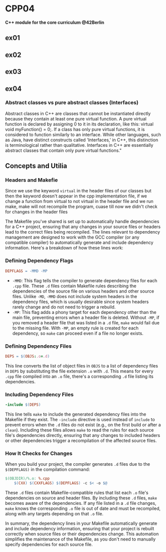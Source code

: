 # CPP04

**C++ module for the core curriculum @42Berlin**

## ex01

## ex02

## ex03

## ex04

### Abstract classes vs pure abstract classes (Interfaces)

Abstract classes in C++ are classes that cannot be instantiated directly because they contain at least one pure virtual function. A pure virtual function is declared by assigning 0 to it in its declaration, like this: virtual void myFunction() = 0;. If a class has only pure virtual functions, it is considered to function similarly to an interface. While other languages, such as Java, have distinct constructs called 'Interfaces,' in C++, this distinction is terminological rather than qualitative. Interfaces in C++ are essentially abstract classes that contain only pure virtual functions."

## Concepts and Utilia

### Headers and Makefie

Since we use the keyword `virtual` in the header files of our classes but then the keyword doesn't appear in the cpp implementation file, if we change a function from virtual to not virtual in the header file and we run make, make will not recompile the program, cuase till now we didn't check for changes in the header files

The Makefile you've shared is set up to automatically handle dependencies for a C++ project, ensuring that any changes in your source files or headers lead to the correct files being recompiled. The lines relevant to dependency management are designed to work with the GCC compiler (or any compatible compiler) to automatically generate and include dependency information. Here's a breakdown of how these lines work:

### Defining Dependency Flags

```makefile
DEPFLAGS = -MMD -MP
```

- `-MMD`: This flag tells the compiler to generate dependency files for each `.cpp` file. These `.d` files contain Makefile rules describing the dependencies of the source file on various headers and other source files. Unlike `-MD`, `-MMD` does not include system headers in the dependency files, which is usually desirable since system headers rarely change and do not need to trigger a rebuild.
- `-MP`: This flag adds a phony target for each dependency other than the main file, preventing errors when a header file is deleted. Without `-MP`, if you removed a header file that was listed in a `.d` file, `make` would fail due to the missing file. With `-MP`, an empty rule is created for each dependency, so `make` can proceed even if a file no longer exists.

### Defining Dependency Files

```makefile
DEPS = $(OBJS:.o=.d)
```

This line converts the list of object files in `OBJS` to a list of dependency files in `DEPS` by substituting the file extension `.o` with `.d`. This means for every `.cpp` file compiled into an `.o` file, there's a corresponding `.d` file listing its dependencies.

### Including Dependency Files

```makefile
-include $(DEPS)
```

This line tells `make` to include the generated dependency files into the Makefile if they exist. The `-include` directive is used instead of `include` to prevent errors when the `.d` files do not exist (e.g., on the first build or after a `clean`). Including these files allows `make` to read the rules for each source file's dependencies directly, ensuring that any changes to included headers or other dependencies trigger a recompilation of the affected source files.

### How It Checks for Changes

When you build your project, the compiler generates `.d` files due to the `$(DEPFLAGS)` in the compilation command:

```makefile
$(OBJDIR)/%.o: %.cpp
	$(CXX) $(CXXFLAGS) $(DEPFLAGS) -c $< -o $@
```

These `.d` files contain Makefile-compatible rules that list each `.o` file's dependencies on source and header files. By including these `.d` files, `make` becomes aware of the dependencies. If any file listed in a `.d` file changes, `make` knows the corresponding `.o` file is out of date and must be recompiled, along with any targets depending on that `.o` file.

In summary, the dependency lines in your Makefile automatically generate and include dependency information, ensuring that your project is rebuilt correctly when source files or their dependencies change. This automation simplifies the maintenance of the Makefile, as you don't need to manually specify dependencies for each source file.

